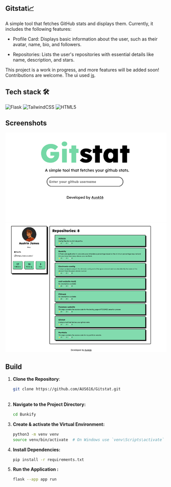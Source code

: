 ## Gitstat📈
A simple tool that fetches GitHub stats and displays them. Currently, it includes the following features:

- Profile Card: Displays basic information about the user, such as their avatar, name, bio, and followers.

- Repositories: Lists the user's repositories with essential details like name, description, and stars.

This project is a work in progress, and more features will be added soon! Contributions are welcome. The ui used [is](https://neo-brutalism-ui-library.vercel.app/).

## Tech stack 🛠️
![Flask](https://img.shields.io/badge/flask-%23000.svg?style=for-the-badge&logo=flask&logoColor=white) 	![TailwindCSS](https://img.shields.io/badge/tailwindcss-%2338B2AC.svg?style=for-the-badge&logo=tailwind-css&logoColor=white) ![HTML5](https://img.shields.io/badge/html5-%23E34F26.svg?style=for-the-badge&logo=html5&logoColor=white)

## Screenshots
![Home Screen](screenshot/homepage.png)
![result](screenshot/result.png)

## Build
1. **Clone the Repository**:
   ```bash
   git clone https://github.com/AUS616/Gitstat.git
  
   
2. **Navigate to the Project Directory:**
    ```bash
   cd Bunkify 
3. **Create & activate the Virtual Environment:**
   ```bash
   python3 -m venv venv
   source venv/bin/activate  # On Windows use `venv\Scripts\activate`       

7. **Install Dependencies:**
   ```bash
   pip install -r requirements.txt
9. **Run the Application :**
    ```bash
   flask --app app run
